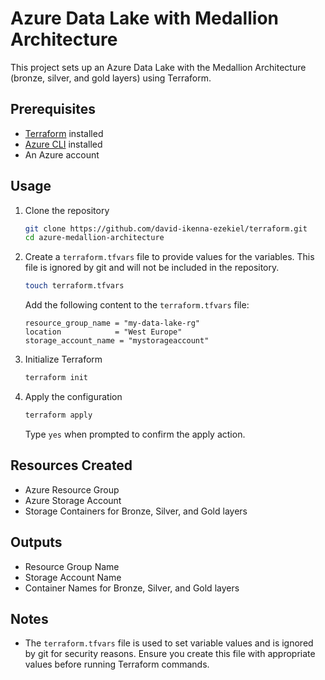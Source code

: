 # Azure Data Lake with Medallion Architecture

This project sets up an Azure Data Lake with the Medallion Architecture (bronze, silver, and gold layers) using Terraform.

## Prerequisites

- [Terraform](https://www.terraform.io/downloads.html) installed
- [Azure CLI](https://docs.microsoft.com/en-us/cli/azure/install-azure-cli) installed
- An Azure account

## Usage

1. Clone the repository
    ```sh
    git clone https://github.com/david-ikenna-ezekiel/terraform.git
    cd azure-medallion-architecture
    ```

2. Create a `terraform.tfvars` file to provide values for the variables. This file is ignored by git and will not be included in the repository.

    ```sh
    touch terraform.tfvars
    ```

    Add the following content to the `terraform.tfvars` file:
    ```hcl
    resource_group_name = "my-data-lake-rg"
    location            = "West Europe"
    storage_account_name = "mystorageaccount"
    ```

3. Initialize Terraform
    ```sh
    terraform init
    ```

4. Apply the configuration
    ```sh
    terraform apply
    ```

    Type `yes` when prompted to confirm the apply action.

## Resources Created

- Azure Resource Group
- Azure Storage Account
- Storage Containers for Bronze, Silver, and Gold layers

## Outputs

- Resource Group Name
- Storage Account Name
- Container Names for Bronze, Silver, and Gold layers

## Notes

- The `terraform.tfvars` file is used to set variable values and is ignored by git for security reasons. Ensure you create this file with appropriate values before running Terraform commands.
